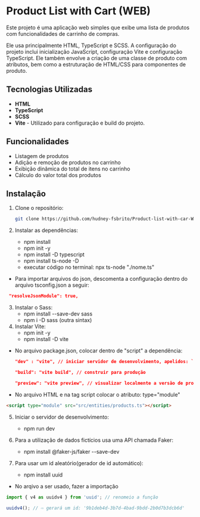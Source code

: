 
# Product List with Cart (WEB)

Este projeto é uma aplicação web simples que exibe uma lista de produtos com funcionalidades de carrinho de compras.

Ele usa principalmente HTML, TypeScript e SCSS. A configuração do projeto inclui inicialização JavaScript, configuração Vite e configuração TypeScript. Ele também envolve a criação de uma classe de produto com atributos, bem como a estruturação de HTML/CSS para componentes de produto.

## Tecnologias Utilizadas

- **HTML**
- **TypeScript**
- **SCSS**
- **Vite** - Utilizado para configuração e build do projeto.

## Funcionalidades

- Listagem de produtos
- Adição e remoção de produtos no carrinho
- Exibição dinâmica do total de itens no carrinho
- Cálculo do valor total dos produtos

## Instalação

1. Clone o repositório:

   ```bash
   git clone https://github.com/hudney-fsbrito/Product-list-with-car-WEB.git

   ```

2. Instalar as dependências:
   - npm install
   - npm init -y
   - npm install -D typescript
   - npm install ts-node -D
   - executar código no terminal: npx ts-node "./nome.ts"

- Para importar arquivos do json, descomenta a configuração dentro do arquivo tsconfig.json a seguir:

```json
 "resolveJsonModule": true,
```

3. Instalar o Sass:
   - npm install --save-dev sass
   - npm i -D sass (outra sintax)
4. Instalar Vite:
   - npm init -y
   - npm install -D vite

- No arquivo package.json, colocar dentro de "script" a dependência:

  ```json
  "dev" : "vite", // iniciar servidor de desenvolvimento, apelidos: `vite dev`, `vite serve`

  "build": "vite build", // construir para produção

  "preview": "vite preview", // visualizar localmente a versão de produção
  ```

- No arquivo HTML e na tag script colocar o atributo: type="module"

```html
<script type="module" src="src/entities/products.ts"></script>
```

5. Iniciar o servidor de desenvolvimento:
   - npm run dev

6. Para a utilização de dados fictícios usa uma API chamada Faker:

   - npm install @faker-js/faker --save-dev

7. Para usar um id aleatório(gerador de id automático):
   - npm install uuid
- No arqivo a ser usado, fazer a importação
```ts
import { v4 as uuidv4 } from 'uuid'; // renomeio a função

uuidv4(); // ⇨ gerará um id: '9b1deb4d-3b7d-4bad-9bdd-2b0d7b3dcb6d' 
```

